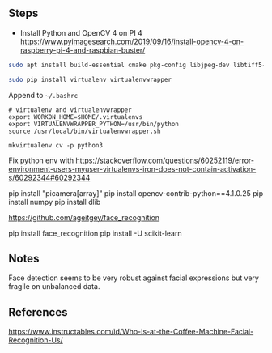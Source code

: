 
## Steps

* Install Python and OpenCV 4 on PI 4 https://www.pyimagesearch.com/2019/09/16/install-opencv-4-on-raspberry-pi-4-and-raspbian-buster/

```sh
sudo apt install build-essential cmake pkg-config libjpeg-dev libtiff5-dev libjasper-dev libpng-dev libavcodec-dev libavformat-dev libswscale-dev libv4l-dev libxvidcore-dev libx264-dev libfontconfig1-dev libcairo2-dev libgdk-pixbuf2.0-dev libpango1.0-dev libgtk2.0-dev libgtk-3-dev libatlas-base-dev gfortran libatlas-base-dev gfortran libhdf5-dev libhdf5-serial-dev libhdf5-103 libqtgui4 libqtwebkit4 libqt4-test python3-pyqt5 python3-dev
```

```sh
sudo pip install virtualenv virtualenvwrapper
```

Append to `~/.bashrc`

```
# virtualenv and virtualenvwrapper
export WORKON_HOME=$HOME/.virtualenvs
export VIRTUALENVWRAPPER_PYTHON=/usr/bin/python
source /usr/local/bin/virtualenvwrapper.sh
```

```
mkvirtualenv cv -p python3
```

Fix python env with https://stackoverflow.com/questions/60252119/error-environment-users-myuser-virtualenvs-iron-does-not-contain-activation-s/60292344#60292344


pip install "picamera[array]"
pip install opencv-contrib-python==4.1.0.25
pip install numpy
pip install dlib

https://github.com/ageitgey/face_recognition

pip install face_recognition
pip install -U scikit-learn

## Notes
Face detection seems to be very robust against facial expressions but very fragile on unbalanced data.

## References

https://www.instructables.com/id/Who-Is-at-the-Coffee-Machine-Facial-Recognition-Us/